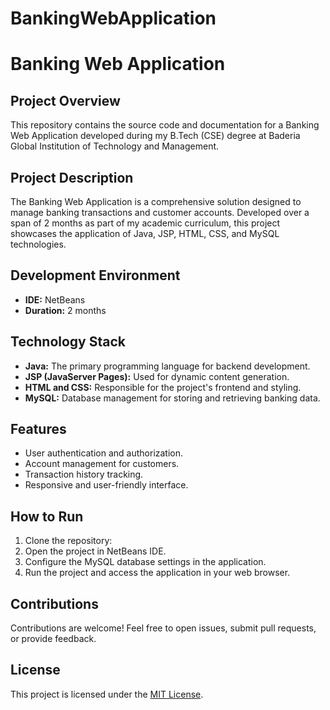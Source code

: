 # BankingWebApplication
# Banking Web Application

## Project Overview
This repository contains the source code and documentation for a Banking Web Application developed during my B.Tech (CSE) degree at Baderia Global Institution of Technology and Management.

## Project Description
The Banking Web Application is a comprehensive solution designed to manage banking transactions and customer accounts. Developed over a span of 2 months as part of my academic curriculum, this project showcases the application of Java, JSP, HTML, CSS, and MySQL technologies.

## Development Environment
- **IDE:** NetBeans
- **Duration:** 2 months

## Technology Stack
- **Java:** The primary programming language for backend development.
- **JSP (JavaServer Pages):** Used for dynamic content generation.
- **HTML and CSS:** Responsible for the project's frontend and styling.
- **MySQL:** Database management for storing and retrieving banking data.

## Features
- User authentication and authorization.
- Account management for customers.
- Transaction history tracking.
- Responsive and user-friendly interface.

## How to Run
1. Clone the repository: 
2. Open the project in NetBeans IDE.
3. Configure the MySQL database settings in the application.
4. Run the project and access the application in your web browser.

## Contributions
Contributions are welcome! Feel free to open issues, submit pull requests, or provide feedback.

## License
This project is licensed under the [MIT License](LICENSE).
